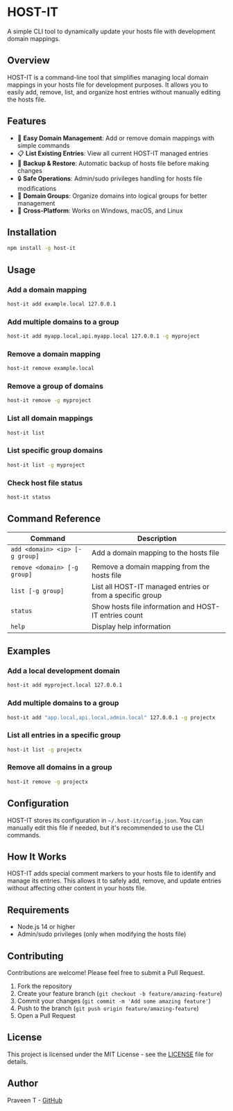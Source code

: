# HOST-IT

A simple CLI tool to dynamically update your hosts file with development domain mappings.

## Overview

HOST-IT is a command-line tool that simplifies managing local domain mappings in your hosts file for development purposes. It allows you to easily add, remove, list, and organize host entries without manually editing the hosts file.

## Features

- 🚀 **Easy Domain Management**: Add or remove domain mappings with simple commands
- 📋 **List Existing Entries**: View all current HOST-IT managed entries
- 🔄 **Backup & Restore**: Automatic backup of hosts file before making changes
- 🔒 **Safe Operations**: Admin/sudo privileges handling for hosts file modifications
- 🎯 **Domain Groups**: Organize domains into logical groups for better management
- 📱 **Cross-Platform**: Works on Windows, macOS, and Linux

## Installation

```bash
npm install -g host-it
```

## Usage

### Add a domain mapping

```bash
host-it add example.local 127.0.0.1
```

### Add multiple domains to a group

```bash
host-it add myapp.local,api.myapp.local 127.0.0.1 -g myproject
```

### Remove a domain mapping

```bash
host-it remove example.local
```

### Remove a group of domains

```bash
host-it remove -g myproject
```

### List all domain mappings

```bash
host-it list
```

### List specific group domains

```bash
host-it list -g myproject
```

### Check host file status

```bash
host-it status
```

## Command Reference

| Command | Description |
|---------|-------------|
| `add <domain> <ip> [-g group]` | Add a domain mapping to the hosts file |
| `remove <domain> [-g group]` | Remove a domain mapping from the hosts file |
| `list [-g group]` | List all HOST-IT managed entries or from a specific group |
| `status` | Show hosts file information and HOST-IT entries count |
| `help` | Display help information |

## Examples

### Add a local development domain

```bash
host-it add myproject.local 127.0.0.1
```

### Add multiple domains to a group

```bash
host-it add "app.local,api.local,admin.local" 127.0.0.1 -g projectx
```

### List all entries in a specific group

```bash
host-it list -g projectx
```

### Remove all domains in a group

```bash
host-it remove -g projectx
```

## Configuration

HOST-IT stores its configuration in `~/.host-it/config.json`. You can manually edit this file if needed, but it's recommended to use the CLI commands.

## How It Works

HOST-IT adds special comment markers to your hosts file to identify and manage its entries. This allows it to safely add, remove, and update entries without affecting other content in your hosts file.

## Requirements

- Node.js 14 or higher
- Admin/sudo privileges (only when modifying the hosts file)

## Contributing

Contributions are welcome! Please feel free to submit a Pull Request.

1. Fork the repository
2. Create your feature branch (`git checkout -b feature/amazing-feature`)
3. Commit your changes (`git commit -m 'Add some amazing feature'`)
4. Push to the branch (`git push origin feature/amazing-feature`)
5. Open a Pull Request

## License

This project is licensed under the MIT License - see the [LICENSE](LICENSE) file for details.

## Author

Praveen T - [GitHub](https://github.com/praveent04)
